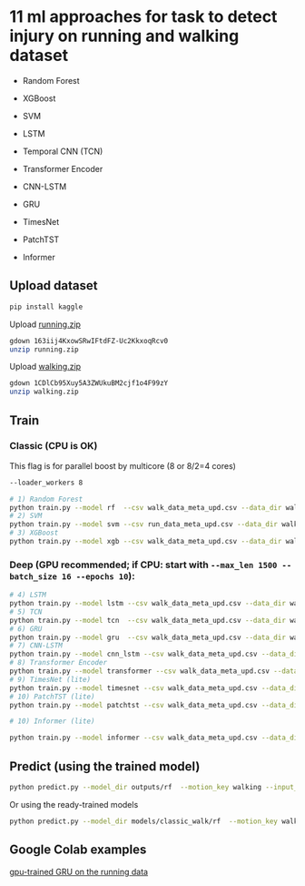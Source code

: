# 11 ml approaches for task to detect injury on running and walking dataset

- Random Forest
- XGBoost
- SVM

- LSTM
- Temporal CNN (TCN)
- Transformer Encoder
- CNN-LSTM
- GRU
- TimesNet
- PatchTST
- Informer

## Upload dataset

```bash
pip install kaggle
```

Upload [running.zip](https://drive.google.com/file/d/163iij4KxowSRwIFtdFZ-Uc2KkxoqRcv0)

```bash
gdown 163iij4KxowSRwIFtdFZ-Uc2KkxoqRcv0
unzip running.zip
```

Upload [walking.zip](https://drive.google.com/file/d/1CDlCb95Xuy5A3ZWUkuBM2cjf1o4F99zY)

```bash
gdown 1CDlCb95Xuy5A3ZWUkuBM2cjf1o4F99zY
unzip walking.zip
```

## Train

### Classic (CPU is OK)

This flag is for parallel boost by multicore (8 or 8/2=4 cores)
```bash
--loader_workers 8 
```
```bash
# 1) Random Forest
python train.py --model rf  --csv walk_data_meta_upd.csv --data_dir walking --motion_key walking
# 2) SVM
python train.py --model svm --csv run_data_meta_upd.csv --data_dir walking --motion_key walking --loader_workers 8
# 3) XGBoost
python train.py --model xgb --csv walk_data_meta_upd.csv --data_dir walking --motion_key walking
```

### Deep (GPU recommended; if CPU: start with `--max_len 1500 --batch_size 16 --epochs 10`):

```bash
# 4) LSTM
python train.py --model lstm --csv walk_data_meta_upd.csv --data_dir walking --motion_key walking --max_len 1500 --batch_size 16 --epochs 10
# 5) TCN
python train.py --model tcn  --csv walk_data_meta_upd.csv --data_dir walking --motion_key walking --max_len 1500 --batch_size 16 --epochs 10
# 6) GRU
python train.py --model gru  --csv walk_data_meta_upd.csv --data_dir walking --motion_key walking --max_len 1500 --batch_size 16 --epochs 10
# 7) CNN-LSTM
python train.py --model cnn_lstm --csv walk_data_meta_upd.csv --data_dir walking --motion_key walking --max_len 1500 --batch_size 16 --epochs 10
# 8) Transformer Encoder
python train.py --model transformer --csv walk_data_meta_upd.csv --data_dir walking --motion_key walking --max_len 1500 --batch_size 16 --epochs 10
# 9) TimesNet (lite)
python train.py --model timesnet --csv walk_data_meta_upd.csv --data_dir walking --motion_key walking --max_len 1500 --batch_size 16 --epochs 10
# 10) PatchTST (lite)
python train.py --model patchtst --csv walk_data_meta_upd.csv --data_dir walking --motion_key walking --max_len 1500 --batch_size 16 --epochs 10
```
```bash
# 10) Informer (lite)

python train.py --model informer --csv walk_data_meta_upd.csv --data_dir walking --motion_key walking --max_len 1500 --batch_size 16 --epochs 10
```

## Predict (using the trained model)

```bash
python predict.py --model_dir outputs/rf  --motion_key walking --input_dir walk_my_test --out_csv preds_rf.csv
```

Or using the ready-trained models

```bash
python predict.py --model_dir models/classic_walk/rf  --motion_key walking --input_dir walk_my_test --out_csv preds_rf.csv
```

## Google Colab examples

[gpu-trained GRU on the running data](https://colab.research.google.com/drive/1FMXT6evpgevoWK_hIyTztyvKdsg9AznN?usp=sharing)
